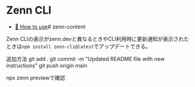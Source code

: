 # Zenn CLI

* [📘 How to use](https://zenn.dev/zenn/articles/zenn-cli-guide)# zenn-content

Zenn CLIの表示がzenn.devと異なるときやCLI利用時に更新通知が表示されたときは`npm install zenn-cli@latest`でアップデートできる。


追加方法
git add .
git commit -m "Updated README file with new instructions"
git push origin main

npx zenn previewで確認